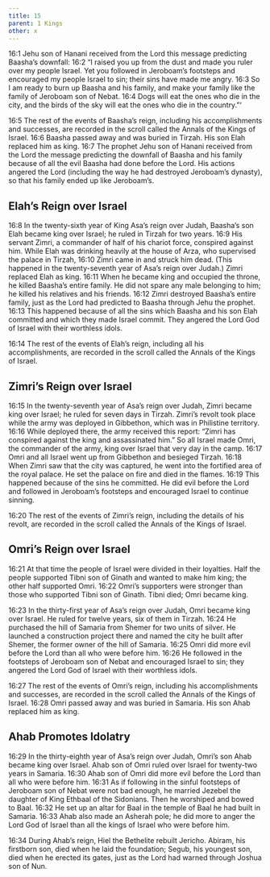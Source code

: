 ```yaml
---
title: 15
parent: 1 Kings
other: x
---
```


<a name="16:1">16:1</a> Jehu son of Hanani received from the Lord this message predicting Baasha’s downfall: <a name="16:2">16:2</a> “I raised you up from the dust and made you ruler over my people Israel. Yet you followed in Jeroboam’s footsteps and encouraged my people Israel to sin; their sins have made me angry. <a name="16:3">16:3</a> So I am ready to burn up Baasha and his family, and make your family like the family of Jeroboam son of Nebat. <a name="16:4">16:4</a> Dogs will eat the ones who die in the city, and the birds of the sky will eat the ones who die in the country.”‘

<a name="16:5">16:5</a> The rest of the events of Baasha’s reign, including his accomplishments and successes, are recorded in the scroll called the Annals of the Kings of Israel. <a name="16:6">16:6</a> Baasha passed away and was buried in Tirzah. His son Elah replaced him as king. <a name="16:7">16:7</a> The prophet Jehu son of Hanani received from the Lord the message predicting the downfall of Baasha and his family because of all the evil Baasha had done before the Lord. His actions angered the Lord (including the way he had destroyed Jeroboam’s dynasty), so that his family ended up like Jeroboam’s.

## Elah’s Reign over Israel

<a name="16:8">16:8</a> In the twenty-sixth year of King Asa’s reign over Judah, Baasha’s son Elah became king over Israel; he ruled in Tirzah for two years. <a name="16:9">16:9</a> His servant Zimri, a commander of half of his chariot force, conspired against him. While Elah was drinking heavily at the house of Arza, who supervised the palace in Tirzah, <a name="16:10">16:10</a> Zimri came in and struck him dead. (This happened in the twenty-seventh year of Asa’s reign over Judah.) Zimri replaced Elah as king. <a name="16:11">16:11</a> When he became king and occupied the throne, he killed Baasha’s entire family. He did not spare any male belonging to him; he killed his relatives and his friends. <a name="16:12">16:12</a> Zimri destroyed Baasha’s entire family, just as the Lord had predicted to Baasha through Jehu the prophet. <a name="16:13">16:13</a> This happened because of all the sins which Baasha and his son Elah committed and which they made Israel commit. They angered the Lord God of Israel with their worthless idols.

<a name="16:14">16:14</a> The rest of the events of Elah’s reign, including all his accomplishments, are recorded in the scroll called the Annals of the Kings of Israel.

## Zimri’s Reign over Israel

<a name="16:15">16:15</a> In the twenty-seventh year of Asa’s reign over Judah, Zimri became king over Israel; he ruled for seven days in Tirzah. Zimri’s revolt took place while the army was deployed in Gibbethon, which was in Philistine territory. <a name="16:16">16:16</a> While deployed there, the army received this report: “Zimri has conspired against the king and assassinated him.” So all Israel made Omri, the commander of the army, king over Israel that very day in the camp. <a name="16:17">16:17</a> Omri and all Israel went up from Gibbethon and besieged Tirzah. <a name="16:18">16:18</a> When Zimri saw that the city was captured, he went into the fortified area of the royal palace. He set the palace on fire and died in the flames. <a name="16:19">16:19</a> This happened because of the sins he committed. He did evil before the Lord and followed in Jeroboam’s footsteps and encouraged Israel to continue sinning.

<a name="16:20">16:20</a> The rest of the events of Zimri’s reign, including the details of his revolt, are recorded in the scroll called the Annals of the Kings of Israel.

## Omri’s Reign over Israel

<a name="16:21">16:21</a> At that time the people of Israel were divided in their loyalties. Half the people supported Tibni son of Ginath and wanted to make him king; the other half supported Omri. <a name="16:22">16:22</a> Omri’s supporters were stronger than those who supported Tibni son of Ginath. Tibni died; Omri became king.

<a name="16:23">16:23</a> In the thirty-first year of Asa’s reign over Judah, Omri became king over Israel. He ruled for twelve years, six of them in Tirzah. <a name="16:24">16:24</a> He purchased the hill of Samaria from Shemer for two units of silver. He launched a construction project there and named the city he built after Shemer, the former owner of the hill of Samaria. <a name="16:25">16:25</a> Omri did more evil before the Lord than all who were before him. <a name="16:26">16:26</a> He followed in the footsteps of Jeroboam son of Nebat and encouraged Israel to sin; they angered the Lord God of Israel with their worthless idols.

<a name="16:27">16:27</a> The rest of the events of Omri’s reign, including his accomplishments and successes, are recorded in the scroll called the Annals of the Kings of Israel. <a name="16:28">16:28</a> Omri passed away and was buried in Samaria. His son Ahab replaced him as king.

## Ahab Promotes Idolatry

<a name="16:29">16:29</a> In the thirty-eighth year of Asa’s reign over Judah, Omri’s son Ahab became king over Israel. Ahab son of Omri ruled over Israel for twenty-two years in Samaria. <a name="16:30">16:30</a> Ahab son of Omri did more evil before the Lord than all who were before him. <a name="16:31">16:31</a> As if following in the sinful footsteps of Jeroboam son of Nebat were not bad enough, he married Jezebel the daughter of King Ethbaal of the Sidonians. Then he worshiped and bowed to Baal. <a name="16:32">16:32</a> He set up an altar for Baal in the temple of Baal he had built in Samaria. <a name="16:33">16:33</a> Ahab also made an Asherah pole; he did more to anger the Lord God of Israel than all the kings of Israel who were before him.

<a name="16:34">16:34</a> During Ahab’s reign, Hiel the Bethelite rebuilt Jericho. Abiram, his firstborn son, died when he laid the foundation; Segub, his youngest son, died when he erected its gates, just as the Lord had warned through Joshua son of Nun.
